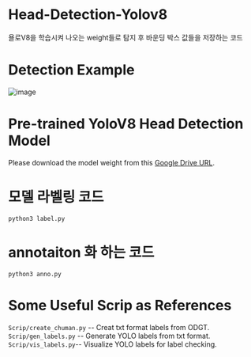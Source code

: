 # Head-Detection-Yolov8
욜로V8을 학습시켜 나오는 weight들로 탐지 후 바운딩 박스 값들을 저장하는 코드

# Detection Example
![image](https://github.com/user-attachments/assets/074da0a4-343f-4344-a0a2-88d67c23dae9)



# Pre-trained YoloV8 Head Detection Model
Please download the model weight from this [Google Drive URL](https://drive.google.com/file/d/1qlBmiEU4GBV13fxPhLZqjhjBbREvs8-m/view?usp=sharing). 


# 모델 라벨링 코드
`
python3 label.py
`


# annotaiton 화 하는 코드
`
python3 anno.py
`


# Some Useful Scrip as References
`Scrip/create_chuman.py` -- Creat txt format labels from ODGT.
`Scrip/gen_labels.py` -- Generate YOLO labels from txt format.
`Scrip/vis_labels.py`-- Visualize YOLO labels for label checking.

